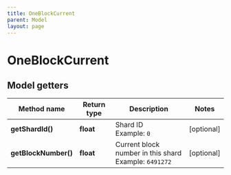 ```yaml
---
title: OneBlockCurrent
parent: Model
layout: page
---
```


# OneBlockCurrent

## Model getters

Method name | Return type | Description | Notes
------------ | ------------- | ------------- | -------------
**getShardId()** | **float** | Shard ID <br>Example: `0` | [optional]
**getBlockNumber()** | **float** | Current block number in this shard <br>Example: `6491272` | [optional]

